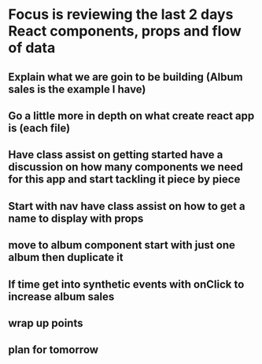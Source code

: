 # Focus is reviewing the last 2 days React components, props and flow of data

## Explain what we are goin to be building (Album sales is the example I have)

## Go a little more in depth on what create react app is (each file)

## Have class assist on getting started have a discussion on how many components we need for this app and start tackling it piece by piece 

## Start with nav have class assist on how to get a name to display with props 

## move to album component start with just one album then duplicate it 

## If time get into synthetic events with onClick to increase album sales 

## wrap up points 

## plan for tomorrow 


